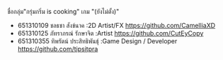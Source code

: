 ชื่อกลุ่ม"กรุ่มกริ่ม is cooking"
เกม "(ยังไม่ตั้ง)"
- 651310109 ชลธชา สังข์นาค :2D Artist/FX 
https://github.com/CamelliaXD
- 651310125 ภัทราภรณ์ รักษาจิต :Artist
https://github.com/CutEyCopy
- 651310355 ทิพรัตน์ ประสิทธิพันธุ์ :Game Design / Developer 
https://github.com/tipsitpra
